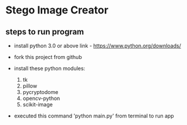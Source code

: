 # Stego Image Creator

## steps to run program

- install python 3.0 or above link - https://www.python.org/downloads/
- fork this project from github
- install these python modules:

  1. tk
  2. pillow
  3. pycryptodome
  4. opencv-python
  5. scikit-image

- executed this command 'python main.py' from terminal to run app
